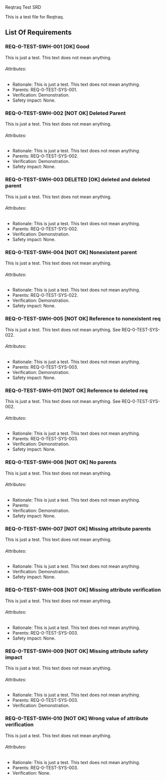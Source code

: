 Reqtraq Test SRD

This is a test file for Reqtraq.

## List Of Requirements

### REQ-0-TEST-SWH-001 [OK] Good

This is just a test. This text does not mean anything.

###### Attributes:
- Rationale: This is just a test. This text does not mean anything.
- Parents: REQ-0-TEST-SYS-001.
- Verification: Demonstration.
- Safety impact: None.

### REQ-0-TEST-SWH-002 [NOT OK] Deleted Parent

This is just a test. This text does not mean anything.

###### Attributes:
- Rationale: This is just a test. This text does not mean anything.
- Parents: REQ-0-TEST-SYS-002.
- Verification: Demonstration.
- Safety impact: None.

### REQ-0-TEST-SWH-003 DELETED [OK] deleted and deleted parent

This is just a test. This text does not mean anything.

###### Attributes:
- Rationale: This is just a test. This text does not mean anything.
- Parents: REQ-0-TEST-SYS-002.
- Verification: Demonstration.
- Safety impact: None.

### REQ-0-TEST-SWH-004 [NOT OK] Nonexistent parent

This is just a test. This text does not mean anything.

###### Attributes:
- Rationale: This is just a test. This text does not mean anything.
- Parents: REQ-0-TEST-SYS-022.
- Verification: Demonstration.
- Safety impact: None.

### REQ-0-TEST-SWH-005 [NOT OK] Reference to nonexistent req

This is just a test. This text does not mean anything. See REQ-0-TEST-SYS-022.

###### Attributes:
- Rationale: This is just a test. This text does not mean anything.
- Parents: REQ-0-TEST-SYS-003.
- Verification: Demonstration.
- Safety impact: None.

### REQ-0-TEST-SWH-011 [NOT OK] Reference to deleted req

This is just a test. This text does not mean anything. See REQ-0-TEST-SYS-002.

###### Attributes:
- Rationale: This is just a test. This text does not mean anything.
- Parents: REQ-0-TEST-SYS-003.
- Verification: Demonstration.
- Safety impact: None.

### REQ-0-TEST-SWH-006 [NOT OK] No parents

This is just a test. This text does not mean anything.

###### Attributes:
- Rationale: This is just a test. This text does not mean anything.
- Parents:
- Verification: Demonstration.
- Safety impact: None.

### REQ-0-TEST-SWH-007 [NOT OK] Missing attribute parents

This is just a test. This text does not mean anything.

###### Attributes:
- Rationale: This is just a test. This text does not mean anything.
- Verification: Demonstration.
- Safety impact: None.

### REQ-0-TEST-SWH-008 [NOT OK] Missing attribute verification

This is just a test. This text does not mean anything.

###### Attributes:
- Rationale: This is just a test. This text does not mean anything.
- Parents: REQ-0-TEST-SYS-003.
- Safety impact: None.

### REQ-0-TEST-SWH-009 [NOT OK] Missing attribute safety impact

This is just a test. This text does not mean anything.

###### Attributes:
- Rationale: This is just a test. This text does not mean anything.
- Parents: REQ-0-TEST-SYS-003.
- Verification: Demonstration.

### REQ-0-TEST-SWH-010 [NOT OK] Wrong value of attribute verification

This is just a test. This text does not mean anything.

###### Attributes:
- Rationale: This is just a test. This text does not mean anything.
- Parents: REQ-0-TEST-SYS-003.
- Verification: None.
